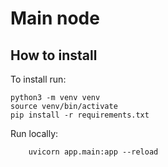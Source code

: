 # Main node

## How to install  
To install run:  
```
python3 -m venv venv
source venv/bin/activate
pip install -r requirements.txt
```

Run locally:  
```
    uvicorn app.main:app --reload
```